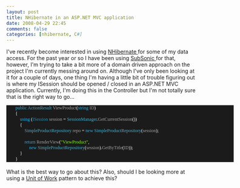 ```yaml
---
layout: post
title: NHibernate in an ASP.NET MVC application
date: 2008-04-29 22:45
comments: false
categories: [nhibernate, C#]
---
```

<p>
I&#39;ve recently become interested in using <a href="http://www.hibernate.org/343.html" target="_blank">NHibernate </a>for some of my data access. For the past year or
so I have been using <a href="http://subsonicproject.com/" target="_blank">SubSonic </a>for that, however, I&#39;m trying to take a bit
more of a domain driven approach on the project I&#39;m currently messing around on. Although I&#39;ve only been looking at it for a couple of days, one thing I&#39;m having a little bit of trouble figuring out is where my ISession should be opened / closed in an ASP.NET MVC application. Currently, I&#39;m doing this in the Controller but I&#39;m not totally sure that is the right way to go...
</p>
<div style="background: #1b1b1b none repeat scroll 0% 50%; -moz-background-inline-policy: -moz-initial; font-family: Consolas; font-size: 9pt; color: white; -moz-background-clip: -moz-initial; -moz-background-origin: -moz-initial; width: 600px">
<p style="margin: 0px">
&nbsp;&nbsp;&nbsp; &nbsp;&nbsp;&nbsp; <span style="color: #23b4eb">public</span> <span style="color: #47b3d1">ActionResult</span> <span style="color: #a5a3a3">ViewProduct</span>(<span style="color: #23b4eb">string</span> <span style="color: #a5a3a3">ID</span>)
</p>
<p style="margin: 0px">
&nbsp;&nbsp;&nbsp; &nbsp;&nbsp;&nbsp; {
</p>
<p style="margin: 0px">
&nbsp;&nbsp;&nbsp; &nbsp;&nbsp;&nbsp; &nbsp;&nbsp;&nbsp; <span style="color: #23b4eb">using</span> (<span style="color: #2b91af">ISession</span> <span style="color: #a5a3a3">session</span> = <span style="color: #47b3d1">SessionManager</span>.<span style="color: #a5a3a3">GetCurrentSession</span>())
</p>
<p style="margin: 0px">
&nbsp;&nbsp;&nbsp; &nbsp;&nbsp;&nbsp; &nbsp;&nbsp;&nbsp; {
</p>
<p style="margin: 0px">
&nbsp;&nbsp;&nbsp; &nbsp;&nbsp;&nbsp; &nbsp;&nbsp;&nbsp; &nbsp;&nbsp;&nbsp; <span style="color: #47b3d1">SimpleProductRepository</span> <span style="color: #a5a3a3">repo</span> = <span style="color: #23b4eb">new</span> <span style="color: #47b3d1">SimpleProductRepository</span>(<span style="color: #a5a3a3">session</span>);
</p>
<p style="margin: 0px">
&nbsp;
</p>
<p style="margin: 0px">
&nbsp;&nbsp;&nbsp; &nbsp;&nbsp;&nbsp; &nbsp;&nbsp;&nbsp; &nbsp;&nbsp;&nbsp; <span style="color: #23b4eb">return</span> <span style="color: #a5a3a3">RenderView</span>(<span style="color: #80ff00">&quot;ViewProduct&quot;</span>,
</p>
<p style="margin: 0px">
&nbsp;&nbsp;&nbsp; &nbsp;&nbsp;&nbsp; &nbsp;&nbsp;&nbsp; &nbsp;&nbsp;&nbsp; &nbsp;&nbsp;&nbsp; <span style="color: #23b4eb">new</span> <span style="color: #47b3d1">SimpleProductRepository</span>(<span style="color: #a5a3a3">session</span>).<span style="color: #a5a3a3">GetByTitle</span>(<span style="color: #a5a3a3">ID</span>));
</p>
<p style="margin: 0px">
&nbsp;&nbsp;&nbsp; &nbsp;&nbsp;&nbsp; &nbsp;&nbsp;&nbsp; }
</p>
<p style="margin: 0px">
&nbsp;&nbsp;&nbsp; &nbsp;&nbsp;&nbsp; }&nbsp;
</p>
</div>
<br />
What is the best way to go about this? Also, should I be looking more at using a <a href="http://blogs.hibernatingrhinos.com/nhibernate/archive/2008/04/10/nhibernate-and-the-unit-of-work-pattern.aspx" target="_blank">Unit of Work</a> pattern to achieve this?

